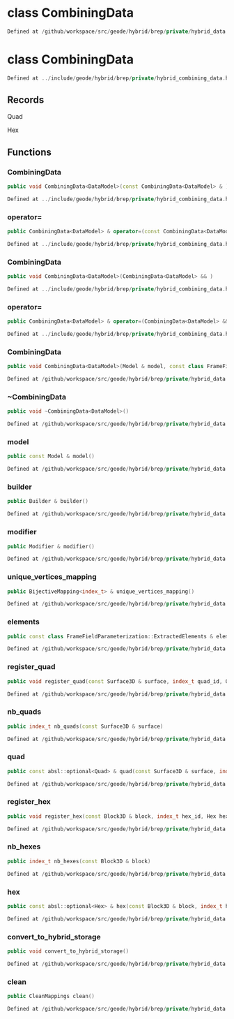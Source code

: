 # class CombiningData

```cpp
Defined at /github/workspace/src/geode/hybrid/brep/private/hybrid_data.cpp#395
```

# class CombiningData

```cpp
Defined at ../include/geode/hybrid/brep/private/hybrid_combining_data.h#30
```

## Records

Quad

Hex



## Functions

### CombiningData

```cpp
public void CombiningData<DataModel>(const CombiningData<DataModel> & )
```

```cpp
Defined at ../include/geode/hybrid/brep/private/hybrid_combining_data.h#32
```

### operator=

```cpp
public CombiningData<DataModel> & operator=(const CombiningData<DataModel> & )
```

```cpp
Defined at ../include/geode/hybrid/brep/private/hybrid_combining_data.h#32
```

### CombiningData

```cpp
public void CombiningData<DataModel>(CombiningData<DataModel> && )
```

```cpp
Defined at ../include/geode/hybrid/brep/private/hybrid_combining_data.h#32
```

### operator=

```cpp
public CombiningData<DataModel> & operator=(CombiningData<DataModel> && )
```

```cpp
Defined at ../include/geode/hybrid/brep/private/hybrid_combining_data.h#32
```

### CombiningData

```cpp
public void CombiningData<DataModel>(Model & model, const class FrameFieldParameterization::ExtractedElements & elements)
```

```cpp
Defined at /github/workspace/src/geode/hybrid/brep/private/hybrid_data.cpp#259
```

### ~CombiningData

```cpp
public void ~CombiningData<DataModel>()
```

```cpp
Defined at /github/workspace/src/geode/hybrid/brep/private/hybrid_data.cpp#266
```

### model

```cpp
public const Model & model()
```

```cpp
Defined at /github/workspace/src/geode/hybrid/brep/private/hybrid_data.cpp#271
```

### builder

```cpp
public Builder & builder()
```

```cpp
Defined at /github/workspace/src/geode/hybrid/brep/private/hybrid_data.cpp#277
```

### modifier

```cpp
public Modifier & modifier()
```

```cpp
Defined at /github/workspace/src/geode/hybrid/brep/private/hybrid_data.cpp#283
```

### unique_vertices_mapping

```cpp
public BijectiveMapping<index_t> & unique_vertices_mapping()
```

```cpp
Defined at /github/workspace/src/geode/hybrid/brep/private/hybrid_data.cpp#289
```

### elements

```cpp
public const class FrameFieldParameterization::ExtractedElements & elements()
```

```cpp
Defined at /github/workspace/src/geode/hybrid/brep/private/hybrid_data.cpp#296
```

### register_quad

```cpp
public void register_quad(const Surface3D & surface, index_t quad_id, Quad quad)
```

```cpp
Defined at /github/workspace/src/geode/hybrid/brep/private/hybrid_data.cpp#303
```

### nb_quads

```cpp
public index_t nb_quads(const Surface3D & surface)
```

```cpp
Defined at /github/workspace/src/geode/hybrid/brep/private/hybrid_data.cpp#310
```

### quad

```cpp
public const absl::optional<Quad> & quad(const Surface3D & surface, index_t quad_id)
```

```cpp
Defined at /github/workspace/src/geode/hybrid/brep/private/hybrid_data.cpp#317
```

### register_hex

```cpp
public void register_hex(const Block3D & block, index_t hex_id, Hex hex)
```

```cpp
Defined at /github/workspace/src/geode/hybrid/brep/private/hybrid_data.cpp#324
```

### nb_hexes

```cpp
public index_t nb_hexes(const Block3D & block)
```

```cpp
Defined at /github/workspace/src/geode/hybrid/brep/private/hybrid_data.cpp#331
```

### hex

```cpp
public const absl::optional<Hex> & hex(const Block3D & block, index_t hex_id)
```

```cpp
Defined at /github/workspace/src/geode/hybrid/brep/private/hybrid_data.cpp#338
```

### convert_to_hybrid_storage

```cpp
public void convert_to_hybrid_storage()
```

```cpp
Defined at /github/workspace/src/geode/hybrid/brep/private/hybrid_data.cpp#345
```

### clean

```cpp
public CleanMappings clean()
```

```cpp
Defined at /github/workspace/src/geode/hybrid/brep/private/hybrid_data.cpp#351
```



